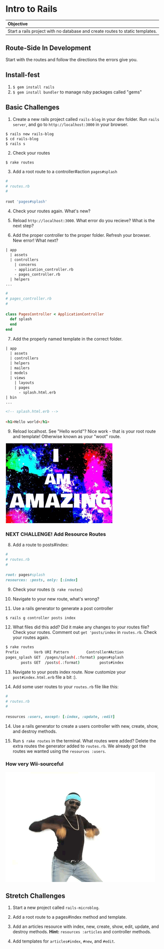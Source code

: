 # Intro to Rails

| Objective |
| :--- |
| Start a rails project with no database and create routes to static templates. |

## Route-Side In Development

Start with the routes and follow the directions the errors give you.

## Install-fest

1. `$ gem install rails`
2. `$ gem install bundler` to manage ruby packages called "gems"

## Basic Challenges

1. Create a new rails project called `rails-blog` in your dev folder. Run `rails server`, and go to `http://localhost:3000` in your browser.

  ```
  $ rails new rails-blog
  $ cd rails-blog
  $ rails s
  ```

2. Check your routes

  ```
  $ rake routes
  ```

3. Add a root route to a controller#action `pages#splash`

  ```ruby
  #
  # routes.rb
  #

  root 'pages#splash'
  ```

4. Check your routes again. What's new?

5. Reload `http://localhost:3000`. What error do you recieve? What is the next step?

6. Add the proper controller to the proper folder. Refresh your browser. New error! What next?

  ```
  | app
    | assets
    | controllers
      | concerns
      - application_controller.rb
      - pages_controller.rb
    | helpers
  ...
  ```

  ```ruby
  #
  # pages_controller.rb
  #

  class PagesController < ApplicationController
    def splash
    end
  end
  ```

7. Add the properly named template in the correct folder.

  ```
  | app
    | assets
    | controllers
    | helpers
    | mailers
    | models
    | views
      | layouts
      | pages
        - splash.html.erb
  | bin
  ...
  ```

  ```html
  <!-- splash.html.erb -->

  <h1>Hello world</h1>
  ```

9. Reload localhost. See "Hello world"? Nice work - that is your root route and template! Otherwise known as your "woot" route.

![woot](amazing.gif)

### NEXT CHALLENGE! Add Resource Routes

8. Add a route to posts#index:

  ```ruby
  #
  # routes.rb
  #

  root: pages#splash
  resources: :posts, only: [:index]
  ```

9. Check your routes (`$ rake routes`)

10. Navigate to your new route, what's wrong?

11. Use a rails generator to generate a post controller

  ```
  $ rails g controller posts index
  ```

12. What files did this add? Did it make any changes to your routes file? Check your routes. Comment out `get 'posts/index` in `routes.rb`. Check your routes again.

  ```bash
  $ rake routes
  Prefix       Verb URI Pattern        Controller#Action
  pages_splash GET  /pages/splash(.:format) pages#splash
         posts GET  /posts(.:format)         posts#index
  ```

13. Navigate to your posts index route. Now customize your `post#index.html.erb` file a bit :).

14. Add some user routes to your `routes.rb` file like this:

  ```ruby
  #
  # routes.rb
  #

  resources :users, except: [:index, :update, :edit]
  ```

14. Use a rails generator to create a users controller with new, create, show, and destroy methods.

15. Run `$ rake routes` in the terminal. What routes were added? Delete the extra routes the generator added to `routes.rb`. We already got the routes we wanted using the `resources :users`.

### How very Wii-sourceful

![wiisource](wisource.gif)

## Stretch Challenges

1. Start a new project called `rails-microblog`.

2. Add a root route to a pages#index method and template.

3. Add an articles resource with index, new, create, show, edit, update, and destroy methods. **Hint:** `resources :articles` and controller methods.

4. Add templates for `articles#index`, `#new`, and `#edit`.
